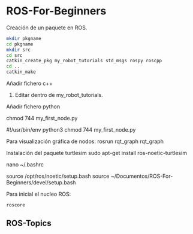 # ROS-For-Beginners

Creación de un paquete en ROS.

```bash
mkdir pkgname
cd pkgname
mkdir src
cd src
catkin_create_pkg my_robot_tutorials std_msgs rospy roscpp
cd ..
catkin_make
```

Añadir fichero c++

1. Editar dentro de my_robot_tutorials.

Añadir fichero python

chmod 744 my_first_node.py

 #!/usr/bin/env python3
chmod 744 my_first_node.py


Para visualización gráfica de nodos:
rosrun rqt_graph rqt_graph

Instalación del paquete turtlesim
sudo apt-get install ros-noetic-turtlesim

nano ~/.bashrc

source /opt/ros/noetic/setup.bash
source ~/Documentos/ROS-For-Beginners/devel/setup.bash

Para inicial el nucleo ROS:
```
roscore
```

## ROS-Topics

